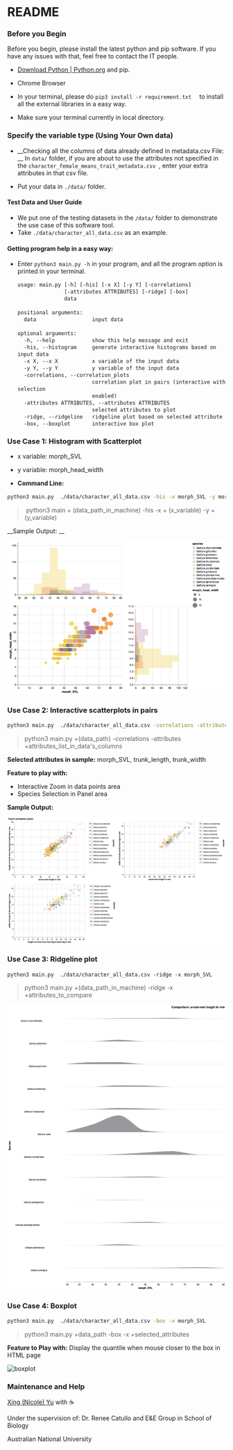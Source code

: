 # README

### Before you Begin

Before you begin, please install the latest python and pip software. If you have any issues with that, feel free to contact the IT people. 

- [Download Python | Python.org](https://www.python.org/downloads/) and pip.
- Chrome Browser

- In your terminal, please do `pip3 install -r requirement.txt  ` to install all the external libraries in a easy way.
- Make sure your terminal currently in local directory.



### Specify the variable type (Using Your Own data)

- __Checking all the columns of data already defined in metadata.csv File: __ In `data/` folder, if you are about to use the attributes not specified in the `character_female_means_trait_metadata.csv `, enter your extra attributes in that csv file.

- Put your data in `./data/` folder.



#### Test Data and User Guide

- We put one of the testing datasets in the `/data/` folder to demonstrate the use case of this software tool.
- Take `./data/character_all_data.csv` as an example.



#### Getting program help in a easy way:

- Enter `python3 main.py -h` in your program, and all the program option is printed in your terminal.

  ```
  usage: main.py [-h] [-his] [-x X] [-y Y] [-correlations]
                 [-attributes ATTRIBUTES] [-ridge] [-box]
                 data
  
  positional arguments:
    data                  input data
  
  optional arguments:
    -h, --help            show this help message and exit
    -his, --histogram     generate interactive histograms based on input data
    -x X, --x X           x variable of the input data
    -y Y, --y Y           y variable of the input data
    -correlations, --correlation_plots
                          correlation plot in pairs (interactive with selection
                          enabled)
    -attributes ATTRIBUTES, --attributes ATTRIBUTES
                          selected attributes to plot
    -ridge, --ridgeline   ridgeline plot based on selected attribute
    -box, --boxplot       interactive box plot
  ```



### Use Case 1: Histogram with Scatterplot

- x variable: morph_SVL

- y variable: morph_head_width
- __Command Line:__

```bash
python3 main.py  ./data/character_all_data.csv -his -x morph_SVL -y morph_head_width
```

> ​	python3   main	+ (data_path_in_machine)   -his     -x + (x_variable)  -y +  (y_variable)



__Sample Output: __

![visualization_his_plot](./visulizations/visualization_his_plot.png)



### Use Case 2: Interactive scatterplots in pairs

```bash
python3 main.py  ./data/character_all_data.csv -correlations -attributes morph_SVL, trunk_length, trunk_width
```

>python3 main.py   +(data_path) -correlations -attributes +attributes_list_in_data's_columns

__Selected attributes in sample:__ morph_SVL, trunk_length, trunk_width

__Feature to play with:__

- Interactive Zoom in data points area
- Species Selection in Panel area

__Sample Output:__

![plots](./visulizations/plots.png)





### Use Case 3: Ridgeline plot

```
python3 main.py  ./data/character_all_data.csv -ridge -x morph_SVL
```

> python3 main.py +(data_path_in_machine) -ridge -x +attributes_to_compare



![ridge_line](./visulizations/ridge_line.png)



### Use Case 4: Boxplot

```bash
python3 main.py  ./data/character_all_data.csv -box -x morph_SVL
```

> python3 main.py +data_path -box -x +selected_attributes

__Feature to Play with:__ Display the quantile when mouse closer to the box in HTML page

![boxplot](/Users/yuxing/PycharmProjects/interactive_data/visulizations/boxplot.jpg)





### **Maintenance** and Help

[Xing (Nicole) Yu](u6034476@anu.edu.au) with ☕

Under the supervision of: Dr. Renee Catullo and E&E Group in School of Biology 

Australian National University

